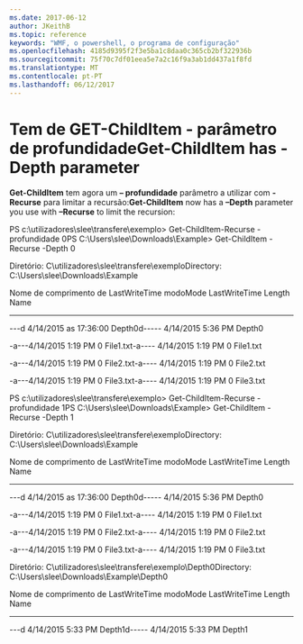 ```yaml
---
ms.date: 2017-06-12
author: JKeithB
ms.topic: reference
keywords: "WMF, o powershell, o programa de configuração"
ms.openlocfilehash: 4185d9395f2f3e5ba1c8daa0c365cb2bf322936b
ms.sourcegitcommit: 75f70c7df01eea5e7a2c16f9a3ab1dd437a1f8fd
ms.translationtype: MT
ms.contentlocale: pt-PT
ms.lasthandoff: 06/12/2017
---
```

# <a name="get-childitem-has--depth-parameter"></a><span data-ttu-id="6c3f8-102">Tem de GET-ChildItem - parâmetro de profundidade</span><span class="sxs-lookup"><span data-stu-id="6c3f8-102">Get-ChildItem has -Depth parameter</span></span>
<span data-ttu-id="6c3f8-103">**Get-ChildItem** tem agora um **– profundidade** parâmetro a utilizar com **-Recurse** para limitar a recursão:</span><span class="sxs-lookup"><span data-stu-id="6c3f8-103">**Get-ChildItem** now has a **–Depth** parameter you use with **–Recurse** to limit the recursion:</span></span>

<span data-ttu-id="6c3f8-104">PS c:\\utilizadores\\slee\\transfere\\exemplo&gt; Get-ChildItem-Recurse - profundidade 0</span><span class="sxs-lookup"><span data-stu-id="6c3f8-104">PS C:\\Users\\slee\\Downloads\\Example&gt; Get-ChildItem -Recurse -Depth 0</span></span>

<span data-ttu-id="6c3f8-105">Diretório: C\\utilizadores\\slee\\transfere\\exemplo</span><span class="sxs-lookup"><span data-stu-id="6c3f8-105">Directory: C:\\Users\\slee\\Downloads\\Example</span></span>

<span data-ttu-id="6c3f8-106">Nome de comprimento de LastWriteTime modo</span><span class="sxs-lookup"><span data-stu-id="6c3f8-106">Mode LastWriteTime Length Name</span></span>

---- ------------- ------ ----

<span data-ttu-id="6c3f8-107">---d 4/14/2015 as 17:36:00 Depth0</span><span class="sxs-lookup"><span data-stu-id="6c3f8-107">d----- 4/14/2015 5:36 PM Depth0</span></span>

<span data-ttu-id="6c3f8-108">-a---4/14/2015 1:19 PM 0 File1.txt</span><span class="sxs-lookup"><span data-stu-id="6c3f8-108">-a---- 4/14/2015 1:19 PM 0 File1.txt</span></span>

<span data-ttu-id="6c3f8-109">-a---4/14/2015 1:19 PM 0 File2.txt</span><span class="sxs-lookup"><span data-stu-id="6c3f8-109">-a---- 4/14/2015 1:19 PM 0 File2.txt</span></span>

<span data-ttu-id="6c3f8-110">-a---4/14/2015 1:19 PM 0 File3.txt</span><span class="sxs-lookup"><span data-stu-id="6c3f8-110">-a---- 4/14/2015 1:19 PM 0 File3.txt</span></span>

<span data-ttu-id="6c3f8-111">PS c:\\utilizadores\\slee\\transfere\\exemplo&gt; Get-ChildItem-Recurse - profundidade 1</span><span class="sxs-lookup"><span data-stu-id="6c3f8-111">PS C:\\Users\\slee\\Downloads\\Example&gt; Get-ChildItem -Recurse -Depth 1</span></span>

<span data-ttu-id="6c3f8-112">Diretório: C\\utilizadores\\slee\\transfere\\exemplo</span><span class="sxs-lookup"><span data-stu-id="6c3f8-112">Directory: C:\\Users\\slee\\Downloads\\Example</span></span>

<span data-ttu-id="6c3f8-113">Nome de comprimento de LastWriteTime modo</span><span class="sxs-lookup"><span data-stu-id="6c3f8-113">Mode LastWriteTime Length Name</span></span>

---- ------------- ------ ----

<span data-ttu-id="6c3f8-114">---d 4/14/2015 as 17:36:00 Depth0</span><span class="sxs-lookup"><span data-stu-id="6c3f8-114">d----- 4/14/2015 5:36 PM Depth0</span></span>

<span data-ttu-id="6c3f8-115">-a---4/14/2015 1:19 PM 0 File1.txt</span><span class="sxs-lookup"><span data-stu-id="6c3f8-115">-a---- 4/14/2015 1:19 PM 0 File1.txt</span></span>

<span data-ttu-id="6c3f8-116">-a---4/14/2015 1:19 PM 0 File2.txt</span><span class="sxs-lookup"><span data-stu-id="6c3f8-116">-a---- 4/14/2015 1:19 PM 0 File2.txt</span></span>

<span data-ttu-id="6c3f8-117">-a---4/14/2015 1:19 PM 0 File3.txt</span><span class="sxs-lookup"><span data-stu-id="6c3f8-117">-a---- 4/14/2015 1:19 PM 0 File3.txt</span></span>

<span data-ttu-id="6c3f8-118">Diretório: C\\utilizadores\\slee\\transfere\\exemplo\\Depth0</span><span class="sxs-lookup"><span data-stu-id="6c3f8-118">Directory: C:\\Users\\slee\\Downloads\\Example\\Depth0</span></span>

<span data-ttu-id="6c3f8-119">Nome de comprimento de LastWriteTime modo</span><span class="sxs-lookup"><span data-stu-id="6c3f8-119">Mode LastWriteTime Length Name</span></span>

---- ------------- ------ ----

<span data-ttu-id="6c3f8-120">---d 4/14/2015 5:33 PM Depth1</span><span class="sxs-lookup"><span data-stu-id="6c3f8-120">d----- 4/14/2015 5:33 PM Depth1</span></span>

